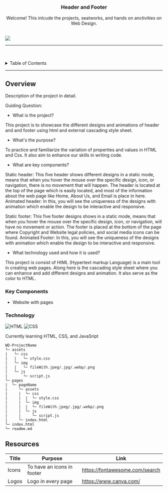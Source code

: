 <a name="readme-top">

<br/>

<br />
<div align="center">
  <a href="https://github.com/chubizy/">
  </a>
<!-- TODO: Change Title to the name of the title of your Project -->
  <h3 align="center">Header and Footer</h3>
</div>
<!-- TODO: Make a short description -->
<div align="center">
  Welcome! This inlcude the projects, seatworks, and hands on anctivities on Web Design.
</div>

<br />

<!-- TODO: Change the zyx-0314 into your github username  -->
<!-- TODO: Change the WD-Template-Project into the same name of your folder -->
![](https://visit-counter.vercel.app/counter.png?page=chubizy/WD-SeatW3)

---

<br />
<br />

<!-- TODO: If you want to add more layers for your readme -->
<details>
  <summary>Table of Contents</summary>
  <ol>
    <li>
      <a href="#overview">Overview</a>
      <ol>
        <li>
          <a href="#key-components">Key Components</a>
        </li>
        <li>
          <a href="#technology">Technology</a>
        </li>
      </ol>
    </li>
    <li>
      <a href="#rule,-practices-and-principles">Rules, Practices and Principles</a>
    </li>
    <li>
      <a href="#resources">Resources</a>
    </li>
  </ol>
</details>

---

## Overview

<!-- TODO: To be changed -->
<!-- The following are just sample -->
Description of the project in detail.

Guiding Question:
- What is the project?

This project is to showcase the different designs and animations of header and and footer using html and external cascading style sheet.

- What's the purpose?

To practice and familiarize the variation of properties and values in HTML and Css. It also aim to enhance our skills in writing code.

- What are key components?

Static header: This five header shows different designs in a static mode, means that when you hover the mouse over the specific design, icon, or navigation, there is no movement that will happen. The header is located at the top of the page which is easily located, and most of the information about the web page like Home, About Us, and Email is place in here.
Animated header: In this, you will see the uniqueness of the designs with animation which enable the design to be interactive and responsive.

Static footer: This five footer designs shows in a static mode, means that when you hover the mouse over the specific design, icon, or navigation, will have no movement or action. The footer is placed at the bottom of the page where Copyright and Website legal policies, and social media icons can be found.
Animated Footer: In this, you will see the uniqueness of the designs with animation which enable the design to be interactive and responsive.

- What technology used and how it is used?

This project is consist of HtML (Hypertext markup Language) is a main tool in creating web pages. Along here is the cascading style sheet where you can enhance and add different designs and animation. It also serve as the color to HTML.

### Key Components
<!-- TODO: List of Key Components -->
<!-- The following are just sample -->
- Website with pages


### Technology
<!-- TODO: List of Technology Used -->
![HTML](https://img.shields.io/badge/HTML-E34F26?style=for-the-badge&logo=html5&logoColor=white)
![CSS](https://img.shields.io/badge/CSS-1572B6?style=for-the-badge&logo=css3&logoColor=white)

 Currently learning HTML, CSS, and JavaSript

```
WD-ProjectName
└─ assets
|   └─ css
|   |   └─ style.css
|   └─ img
|   |   └─ fileWith.jpeg/.jpg/.webp/.png
|   └─ js
|       └─ script.js
└─ pages
|  └─ pageName
|     └─ assets
|     |  └─ css
|     |  |  └─ style.css
|     |  └─ img
|     |  |  └─ fileWith.jpeg/.jpg/.webp/.png
|     |  └─ js
|     |     └─ script.js
|     └─ index.html
└─ index.html
└─ readme.md
```

## Resources

<!-- TODO: Add References -->
| Title | Purpose | Link |
|-|-|-|
| Icons | To have an icons in footer | https://fontawesome.com/search |
| Logos | Logo in every page | https://www.canva.com/ |
